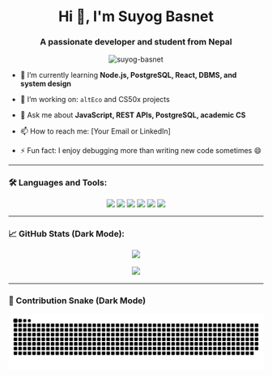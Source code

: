 <h1 align="center">Hi 👋, I'm Suyog Basnet</h1>
<h3 align="center">A passionate developer and student from Nepal</h3>

<p align="center">
  <img src="https://komarev.com/ghpvc/?username=suyog-basnet&label=Profile%20views&color=6e40c9&style=flat" alt="suyog-basnet" />
</p>

- 🌱 I’m currently learning **Node.js, PostgreSQL, React, DBMS, and system design**

- 🔭 I’m working on: `altEco` and CS50x projects

- 💬 Ask me about **JavaScript, REST APIs, PostgreSQL, academic CS**

- 📫 How to reach me: [Your Email or LinkedIn]

- ⚡ Fun fact: I enjoy debugging more than writing new code sometimes 😄

---

### 🛠️ Languages and Tools:

<p align="center">
  <img src="https://cdn.jsdelivr.net/gh/devicons/devicon/icons/javascript/javascript-original.svg" width="40"/>
  <img src="https://cdn.jsdelivr.net/gh/devicons/devicon/icons/react/react-original.svg" width="40"/>
  <img src="https://cdn.jsdelivr.net/gh/devicons/devicon/icons/nodejs/nodejs-original.svg" width="40"/>
  <img src="https://cdn.jsdelivr.net/gh/devicons/devicon/icons/postgresql/postgresql-original.svg" width="40"/>
  <img src="https://cdn.jsdelivr.net/gh/devicons/devicon/icons/git/git-original.svg" width="40"/>
  <img src="https://cdn.jsdelivr.net/gh/devicons/devicon/icons/vscode/vscode-original.svg" width="40"/>
</p>

---

### 📈 GitHub Stats (Dark Mode):

<p align="center">
  <img src="https://github-readme-stats.vercel.app/api?username=suyog-basnet&show_icons=true&theme=radical" />
</p>

<p align="center">
  <img src="https://github-readme-streak-stats.herokuapp.com/?user=suyog-basnet&theme=radical" />
</p>

---

### 🐍 Contribution Snake (Dark Mode)

![GitHub Snake dark](https://github.com/suyog-basnet/suyog-basnet/blob/output/github-contribution-grid-snake-dark.svg)
